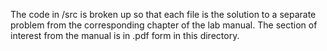 The code in /src is broken up so that each file is the solution to a separate problem from the corresponding chapter of the lab manual. The section of interest from the manual is in .pdf form in this directory.
